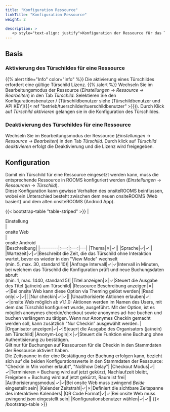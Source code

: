 ```yaml
---
title: "Konfiguration Ressource"
linkTitle: "Konfiguration Ressource"
weight: 2

description: >
   <p style="text-align: justify">Konfiguration der Ressource für das Türschild</p>
---
```


## Basis
### Aktivierung des Türschildes für eine Ressource
{{% alert title="Info" color="info" %}}
Die aktivierung eines Türschildes erfordert eine gültige Türschild Lizenz.
{{% /alert %}}
Wechseln Sie im Bearbeitungsmodus der Ressource (*Einstellungen* &rarr; *Ressource* &rarr; *Bearbeiten*) in den Tab *Türschild*.
Selektieren Sie den Konfigurationsbenutzer / (Türschildbenutzer siehe [Türschildbenutzer und API KEY]({{< ref "betrieb/tuerschilder/tuerschildbenutzer" >}})). Durch Klick auf *Türschild aktivieren* gelangen sie in die Konfiguration des Türschildes.

### Deaktivierung des Türschildes für eine Ressource
Wechseln Sie im Bearbeitungsmodus der Ressource (*Einstellungen* &rarr; *Ressource* &rarr; *Bearbeiten*) in den Tab *Türschild*.
Durch klick auf *Türschild deaktivieren* erfolgt die Deaktivierung und die Lizenz wird freigegeben.

## Konfiguration

Damit ein Türschild für eine Ressource eingesetzt werden kann, muss die entsprechende Ressource in ROOMS konfiguriert werden (*Einstellungen* &rarr; *Ressourcen* &rarr; *Türschild*).   
Diese Konfiguration kann gewisse Verhalten des onsiteROOMS beinflussen, wobei ein Unterschied besteht zwischen dem neuen onsiteROOMS (Web basiert) und dem alten onsiteROOMS (Android App).   

{{< bootstrap-table "table-striped" >}}
|<div style="width:270px">Einstellung</div>|<div style="width:150px">onsite Web</div>|<div style="width:150px">onsite Android</div>|Beschreibung|
|---------|:---:|:---:|---|
|Thema|&#10007;|&#10003;||
|Sprache|&#10003;|&#10003;||
|Wartezeit|&#10003;|&#10003;|Beschreibt die Zeit, die das Türschild ohne Interaktion wartet, bevor es wieder in den "View Mode" wechselt</br>(min. 5, max. 30, standard 10)|
|Anfrage Intervall|&#10003;|&#10003;|Intervall in Minuten, bei welchem das Türschild die Konfiguration prüft und neue Buchungsdaten abruft</br>(min. 1, max. 1440, standard 5)|
|Titel anzeigen|&#10007;|&#10003;|Steuert die Ausgabe des Titel (ja/nein) am Türschild|
|Ressource Beschreibung anzeigen|&#10007;|&#10003;|Bei onsite Web kann diese Option via Theming gelöst werden|
|Read only|&#10003;|&#10003;||
|Nur checkin|&#10003;|&#10003;||
|Unauthorisierte Aktionen erlauben|&#10003;|&#10003;|onsite Web möglich ab v1.1.0: Aktionen werden im Namen des Users, mit dem das Türschild konfiguriert wurde, ausgeführt.  Mit der Option, ist es möglich anonymes checkin/checkout sowie anonymes ad-hoc buchen und buchen verlängern zu tätigen. Wenn nur Anonymes Checkin gemacht werden soll, kann zusätzlich “Nur Checkin” ausgewählt werden. |
|Organisator anzeigen|&#10003;|&#10003;|Steuert die Ausgabe des Organisators (ja/nein) am Türschild|
|Anonym-Login|&#10007;|&#10003;|Steuert die Funktion eine Buchung ohne Authentisierung zu bestätigen. </br> Gilt nur für Buchungen auf Ressourcen für die Checkin in den Stammdaten der Ressource aktiviert haben. </br> Die Zeitspanne in der eine Bestätigung der Buchung erfolgen kann, bezieht sich auf die beiden Konfigurationswerte in den Stammdaten der Ressource: "Checkin in Min vorher erlaubt", "NoShow Delay"|
|Checkout Modus|&#10003;|&#10003;|Terminieren = Buchung wird auf jetzt gekürzt, Nachlaufzeit bleibt, Freigeben = Buchung wird auf jetzt gekürzt, Raum ist frei| 
|Authorisierungsmodus|&#10003;|&#10003;|Bei onsite Web muss zwingend *Beide* eingestellt sein|
|Kalender Zeitstrahl|&#10003;|&#10007;|Definiert die sichtbare Zeitspanne des interaktiven Kalenders|
|QR Code Format|&#10003;|&#10003;|Bei onsite Web muss zwingend *json* eingestellt sein|
|Konfigurationsbenutzer wählen|&#10003;|&#10003;||
{{< /bootstrap-table >}}
